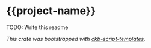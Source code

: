 # {{project-name}}

TODO: Write this readme

*This crate was bootstrapped with [ckb-script-templates].*

[ckb-script-templates]: https://github.com/cryptape/ckb-script-templates
